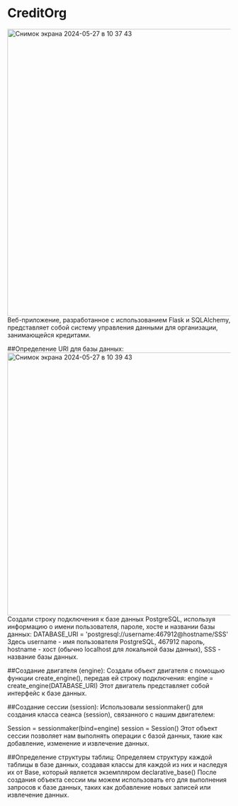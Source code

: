 # CreditOrg
<img width="647" alt="Снимок экрана 2024-05-27 в 10 37 43" src="https://github.com/sshyta/CreditOrg/assets/86688897/8774abcf-e029-45a0-a27b-7818ffdbdc41">
Веб-приложение, разработанное с использованием Flask и SQLAlchemy, представляет собой систему управления данными для организации, занимающейся кредитами.

##Определение URI для базы данных:
<img width="592" alt="Снимок экрана 2024-05-27 в 10 39 43" src="https://github.com/sshyta/CreditOrg/assets/86688897/5423d94a-9d5c-4cb6-929d-45efad94cd32">
Создали строку подключения к базе данных PostgreSQL, используя информацию о имени пользователя, пароле, хосте и названии базы данных:
DATABASE_URI = 'postgresql://username:467912@hostname/SSS'
Здесь username - имя пользователя PostgreSQL, 467912 пароль, hostname - хост (обычно localhost для локальной базы данных), SSS - название базы данных.

##Создание двигателя (engine):
Создали объект двигателя с помощью функции create_engine(), передав ей строку подключения:
engine = create_engine(DATABASE_URI)
Этот двигатель представляет собой интерфейс к базе данных.

##Создание сессии (session):
Использовали sessionmaker() для создания класса сеанса (session), связанного с нашим двигателем:

Session = sessionmaker(bind=engine)
session = Session()
Этот объект сессии позволяет нам выполнять операции с базой данных, такие как добавление, изменение и извлечение данных.

##Определение структуры таблиц:
Определяем структуру каждой таблицы в базе данных, создавая классы для каждой из них и наследуя их от Base, который является экземпляром declarative_base()
После создания объекта сессии мы можем использовать его для выполнения запросов к базе данных, таких как добавление новых записей или извлечение данных.

